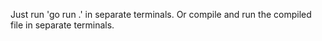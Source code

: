 Just run 'go run .' in separate terminals. Or compile and run the compiled file in separate terminals.
